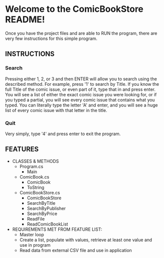 # Welcome to the ComicBookStore README!

Once you have the project files and are able to RUN the program, there are very few instructions for this simple program.
## INSTRUCTIONS
### **Search**
Pressing either 1, 2, or 3 and then ENTER will allow you to search using the described method. For example, press '1' to search by Title. If you know the full Title of the comic issue, or even part of it, type that in and press enter. You will see a list of either the exact comic issue you were looking for, or if you typed a partial, you will see every comic issue that contains what you typed. You can literally type the letter 'A' and enter, and you will see a huge list of every comic issue with that letter in the title.
### **Quit**
Very simply, type '4' and press enter to exit the program.

## **FEATURES**
* CLASSES & METHODS
  * Program.cs
    * Main
  * ComicBook.cs
    * ComicBook
    * ToString
  * ComicBookStore.cs
    * ComicBookStore
    * SearchByTitle
    * SearchByPublisher
    * SearchByPrice
    * ReadFile
    * ReadComicBookList
* REQUIREMENTS MET FROM FEATURE LIST:
  * Master loop
  * Create a list, populate with values, retrieve at least one value and use in program
  * Read data from external CSV file and use in application
